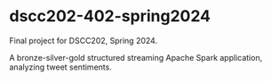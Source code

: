 # dscc202-402-spring2024
Final project for DSCC202, Spring 2024.

A bronze-silver-gold structured streaming Apache Spark application, analyzing tweet sentiments.
